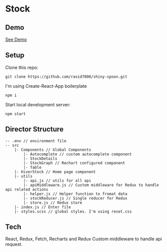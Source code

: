 # Stock

## Demo
[See Demo](https://ravid7000.github.io/shiny-spoon/)

## Setup
Clone this repo:
```
git clone https://github.com/ravid7000/shiny-spoon.git
```

I'm using Create-React-App boilerplate
```
npm i
```

Start local development server:
```
npm start
```

## Director Structure
```
-- .env // environment file
-- src
    |- Components // Global Components
        |- Autocomplete // custom autocomplete component
        |- StockDetails
        |- StockGraph // Rechart configured component
        |- Table
    |- HiverStock // Home page component
    |- utils
        |- api.js // utils for all api
        |- apiMiddleware.js // Custom middleware for Redux to handle api related actions
        |- helper.js // Helper function to fromat data
        |- stockReducer.js // Single reducer for Redux
        |- store.js // Redux store
    |- index.js // Enter file
    |- styles.scss // global styles. I'm using reset.css
```
## Tech
React, Redux, Fetch, Recharts and Redux Custom middleware to handle api request.

